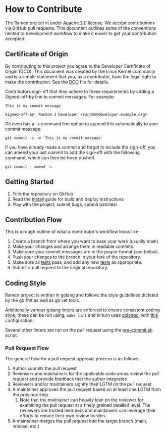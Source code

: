 # How to Contribute

The Ramen project in under [Apache 2.0 license](LICENSE). We accept
contributions via GitHub pull requests. This document outlines some of the
conventions related to development workflow to make it easier to get your
contribution accepted.

## Certificate of Origin

By contributing to this project you agree to the Developer Certificate of
Origin (DCO). This document was created by the Linux Kernel community and is a
simple statement that you, as a contributor, have the legal right to make the
contribution. See the [DCO](DCO) file for details.

Contributors sign-off that they adhere to these requirements by adding a
Signed-off-by line to commit messages. For example:

```
This is my commit message

Signed-off-by: Random J Developer <random@developer.example.org>
```

Git even has a -s command line option to append this automatically to your
commit message:

```
git commit -s -m 'This is my commit message'
```

If you have already made a commit and forgot to include the sign-off, you can
amend your last commit to add the sign-off with the following command, which
can then be force pushed.

```
git commit --amend -s
```

## Getting Started

1. Fork the repository on GitHub
1. Read the [install](docs/install.md) guide for build and deploy instructions
1. Play with the project, submit bugs, submit patches!

## Contribution Flow

This is a rough outline of what a contributor's workflow looks like:

1. Create a branch from where you want to base your work (usually main).
1. Make your changes and arrange them in readable commits.
1. Make sure your commit messages are in the proper format (see below).
1. Push your changes to the branch in your fork of the repository.
1. Make sure all [tests](docs/testing.md) pass, and add any new [tests](docs/testing.md)
   as appropriate.
1. Submit a pull request to the original repository.

## Coding Style

Ramen project is written in golang and follows the style guidelines dictated
by the go fmt as well as go vet tools.

Additionally various golang linters are enforced to ensure consistent coding
style, these can be run using, `make lint` and in turn uses [golangci](https://golangci-lint.run/)
with [this](.golangci.yaml) configuration.

Several other linters are run on the pull request using the
[pre-commit.sh](hack/pre-commit.sh) script.

### Pull Request Flow

The general flow for a pull request approval process is as follows:

1. Author submits the pull request
1. Reviewers and maintainers for the applicable code areas review the pull
   request and provide feedback that the author integrates
1. Reviewers and/or maintainers signify their LGTM on the pull request
1. A maintainer approves the pull request based on at least one LGTM from the
   previous step
    1. Note that the maintainer can heavily lean on the reviewer for examining
       the pull request at a finely grained detailed level. The reviewers are
       trusted members and maintainers can leverage their efforts to reduce
       their own review burden.
1. A maintainer merges the pull request into the target branch (main, release,
   etc.)
